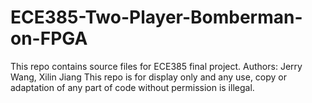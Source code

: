 # ECE385-Two-Player-Bomberman-on-FPGA
This repo contains source files for ECE385 final project.
Authors: Jerry Wang, Xilin Jiang
This repo is for display only and any use, copy or adaptation of any part of code without permission is illegal.
